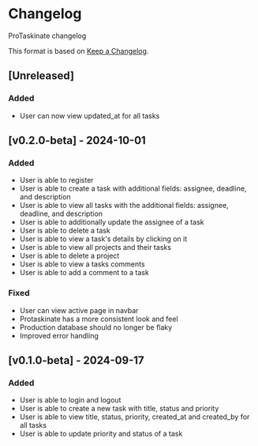 # Changelog

ProTaskinate changelog

This format is based on [Keep a Changelog](https://keepachangelog.com/en/1.0.0/).

## [Unreleased]

### Added

- User can now view updated_at for all tasks

## [v0.2.0-beta] - 2024-10-01

### Added

- User is able to register
- User is able to create a task with additional fields: assignee, deadline, and description
- User is able to view all tasks with the additional fields: assignee, deadline, and description
- User is able to additionally update the assignee of a task
- User is able to delete a task
- User is able to view a task's details by clicking on it
- User is able to view all projects and their tasks
- User is able to delete a project
- User is able to view a tasks comments
- User is able to add a comment to a task

### Fixed

- User can view active page in navbar
- Protaskinate has a more consistent look and feel
- Production database should no longer be flaky
- Improved error handling

## [v0.1.0-beta] - 2024-09-17

### Added

- User is able to login and logout
- User is able to create a new task with title, status and priority
- User is able to view title, status, priority, created_at and created_by for all tasks
- User is able to update priority and status of a task
